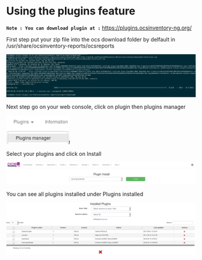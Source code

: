 # Using the plugins feature

**`Note : You can download plugin at :`** https://plugins.ocsinventory-ng.org/

First step put your zip file into the ocs download folder by delfault in  /usr/share/ocsinventory-reports/ocsreports

![Download plugin](../../img/server/filesystem/plugins_feature_1.png)

Next step go on your web console, click on plugin then plugins manager

![Web console](../../img/server/filesystem/plugins_feature_2.png)

Select your plugins and click on Install

![Install plugin](../../img/server/filesystem/plugins_feature_3.png)

You can see all plugins installed under Plugins installed

![Installed plugins](../../img/server/filesystem/plugins_feature_4.png)
